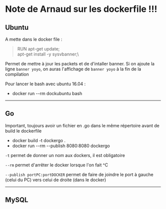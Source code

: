 Note de Arnaud sur les dockerfile !!!
===================================

## Ubuntu

A mette dans le docker file : 

>RUN apt-get update;\
apt-get install -y sysvbanner;\


Permet de mettre à jour les packets et de d'intaller banner.
Si on ajoute la ligne <code>banner yoyo</code>, on auras l'affichage de <code>banner yoyo</code> à la fin de la compilation

Pour lancer le bash avec ubuntu 16.04 :

* docker run --rm dockubuntu bash

------------------------------------
## Go
Important, toujours avoir un fichier en .go dans le même répertoire avant de build le dockerfile 

* docker build -t dockergo  .
* docker run --rm --publish 8080:8080 dockergo

<code>-t</code> permet de donner un nom aux dockers, il est obligatoire

<code>--rm</code> permet d'arrêter le docker lorsque l'on fait ^C

<code>--publish portPC:portDOCKER</code> permet de faire de joindre le port à gauche (celui du PC) vers celui de droite (dans le docker)

----------------------------------------

## MySQL
